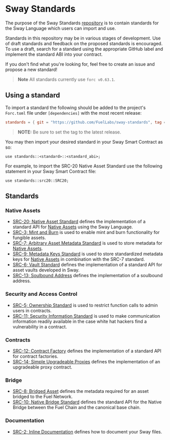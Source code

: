 # Sway Standards

The purpose of the Sway Standards [repository](https://github.com/FuelLabs/sway-standards) is to contain standards for the Sway Language which users can import and use.

Standards in this repository may be in various stages of development. Use of draft standards and feedback on the proposed standards is encouraged. To use a draft, search for a standard using the appropriate GitHub label and implement the standard ABI into your contract.

If you don't find what you're looking for, feel free to create an issue and propose a new standard!

> **Note**
> All standards currently use `forc v0.63.1`.

## Using a standard

To import a standard the following should be added to the project's `Forc.toml` file under `[dependencies]` with the most recent release:

```toml
standards = { git = "https://github.com/FuelLabs/sway-standards", tag = "v0.5.2" }
```

> **NOTE:**
> Be sure to set the tag to the latest release.

You may then import your desired standard in your Sway Smart Contract as so:

```sway
use standards::<standard>::<standard_abi>;
```

For example, to import the SRC-20 Native Asset Standard use the following statement in your Sway Smart Contract file:

```sway
use standards::src20::SRC20;
```

## Standards

### Native Assets

- [SRC-20; Native Asset Standard](./src-20-native-asset.md) defines the implementation of a standard API for [Native Assets](https://docs.fuel.network/docs/sway/blockchain-development/native_assets) using the Sway Language.
- [SRC-3; Mint and Burn](./src-3-minting-and-burning.md) is used to enable mint and burn functionality for fungible assets.
- [SRC-7; Arbitrary Asset Metadata Standard](./src-7-asset-metadata.md) is used to store metadata for [Native Assets](https://docs.fuel.network/docs/sway/blockchain-development/native_assets).
- [SRC-9; Metadata Keys Standard](./src-9-metadata-keys.md) is used to store standardized metadata keys for [Native Assets](https://docs.fuel.network/docs/sway/blockchain-development/native_assets) in combination with the SRC-7 standard.
- [SRC-6; Vault Standard](./src-6-vault.md) defines the implementation of a standard API for asset vaults developed in Sway.
- [SRC-13; Soulbound Address](./src-13-soulbound-address.md) defines the implementation of a soulbound address.

### Security and Access Control

- [SRC-5; Ownership Standard](./src-5-ownership.md) is used to restrict function calls to admin users in contracts.
- [SRC-11; Security Information Standard](./src-11-security-information.md) is used to make communication information readily available in the case white hat hackers find a vulnerability in a contract.

### Contracts

- [SRC-12; Contract Factory](./src-12-contract-factory.md) defines the implementation of a standard API for contract factories.
- [SRC-14; Simple Upgradeable Proxies](./src-14-simple-upgradeable-proxies.md) defines the implementation of an upgradeable proxy contract.

### Bridge

- [SRC-8; Bridged Asset](./src-8-bridged-asset.md) defines the metadata required for an asset bridged to the Fuel Network.
- [SRC-10; Native Bridge Standard](./src-10-native-bridge.md) defines the standard API for the Native Bridge between the Fuel Chain and the canonical base chain.

### Documentation

- [SRC-2; Inline Documentation](./src-2-inline-documentation.md) defines how to document your Sway files.
